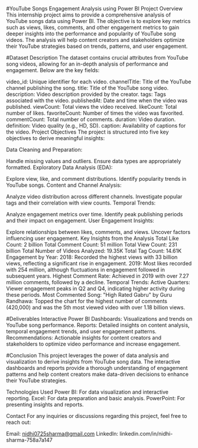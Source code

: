 #YouTube Songs Engagement Analysis using Power BI
Project Overview
This internship project aims to provide a comprehensive analysis of YouTube songs data using Power BI. The objective is to explore key metrics such as views, likes, comments, and other engagement metrics to gain deeper insights into the performance and popularity of YouTube song videos. The analysis will help content creators and stakeholders optimize their YouTube strategies based on trends, patterns, and user engagement.

#Dataset Description
The dataset contains crucial attributes from YouTube song videos, allowing for an in-depth analysis of performance and engagement. Below are the key fields:

video_id: Unique identifier for each video.
channelTitle: Title of the YouTube channel publishing the song.
title: Title of the YouTube song video.
description: Video description provided by the creator.
tags: Tags associated with the video.
publishedAt: Date and time when the video was published.
viewCount: Total views the video received.
likeCount: Total number of likes.
favoriteCount: Number of times the video was favorited.
commentCount: Total number of comments.
duration: Video duration.
definition: Video quality (e.g., HD, SD).
caption: Availability of captions for the video.
Project Objectives
The project is structured into five key objectives to derive meaningful insights:

Data Cleaning and Preparation:

Handle missing values and outliers.
Ensure data types are appropriately formatted.
Exploratory Data Analysis (EDA):

Explore view, like, and comment distributions.
Identify popularity trends in YouTube songs.
Content and Channel Analysis:

Analyze video distribution across different channels.
Investigate popular tags and their correlation with view counts.
Temporal Trends:

Analyze engagement metrics over time.
Identify peak publishing periods and their impact on engagement.
User Engagement Insights:

Explore relationships between likes, comments, and views.
Uncover factors influencing user engagement.
Key Insights from the Analysis
Total Like Count: 2 billion
Total Comment Count: 51 million
Total View Count: 231 billion
Total Number of Videos Analyzed: 19.35K
Total Tag Count: 14.61K
Engagement by Year:
2018: Recorded the highest views with 33 billion views, reflecting a significant rise in engagement.
2019: Most likes recorded with 254 million, although fluctuations in engagement followed in subsequent years.
Highest Comment Rate: Achieved in 2019 with over 7.27 million comments, followed by a decline.
Temporal Trends:
Active Quarters: Viewer engagement peaks in Q2 and Q4, indicating higher activity during these periods.
Most Commented Song:
"High Rated Gabru" by Guru Randhawa: Topped the chart for the highest number of comments (420,000) and was the 5th most viewed video with over 1.18 billion views.

#Deliverables
Interactive Power BI Dashboards: Visualizations and trends on YouTube song performance.
Reports: Detailed insights on content analysis, temporal engagement trends, and user engagement patterns.
Recommendations: Actionable insights for content creators and stakeholders to optimize video performance and increase engagement.

#Conclusion
This project leverages the power of data analysis and visualization to derive insights from YouTube song data. The interactive dashboards and reports provide a thorough understanding of engagement patterns and help content creators make data-driven decisions to enhance their YouTube strategies.

Technologies Used
Power BI: For data visualization and interactive reporting.
Excel: For data preparation and basic analysis.
PowerPoint: For presenting insights and reports.


Contact
For any inquiries or discussions regarding this project, feel free to reach out:

Email: nidhi0725sharma@gmail.com
LinkedIn: linkedin.com/in/nidhi-sharma-758a7a147
